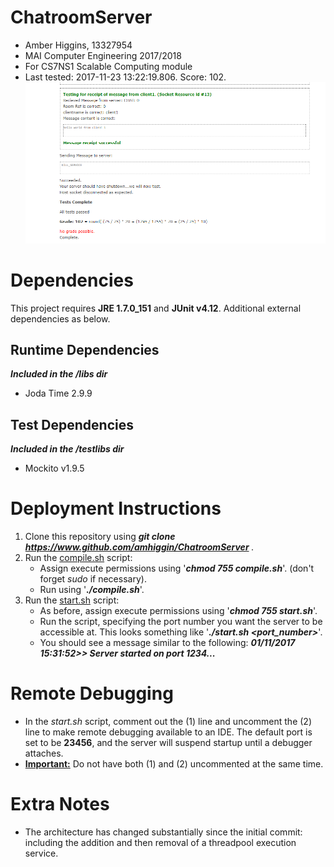 # ChatroomServer
* Amber Higgins, 13327954
* MAI Computer Engineering 2017/2018
* For CS7NS1 Scalable Computing module
* Last tested: 2017-11-23 13:22:19.806. Score: 102.
![grade](https://github.com/amhiggin/ChatroomServer/blob/master/grade_chatserver.PNG)

# Dependencies
This project requires <b>JRE 1.7.0_151</b> and <b>JUnit v4.12</b>. Additional external dependencies as below.

## Runtime Dependencies
<i><b> Included in the /libs dir</i></b>
* Joda Time 2.9.9

## Test Dependencies ##
<i><b> Included in the /testlibs dir</i></b>
* Mockito v1.9.5

# Deployment Instructions
1. Clone this repository using <i><b> git clone https://www.github.com/amhiggin/ChatroomServer </b></i>.
2. Run the <u>compile.sh</u> script:
    * Assign execute permissions using '<i><b>chmod 755 compile.sh</i></b>'. (don't forget <i>sudo</i> if necessary).
    * Run using '<b><i>./compile.sh</b></i>'. 
3. Run the <u>start.sh</u> script:
    * As before, assign execute permissions using '<b><i>chmod 755 start.sh</b></i>'.
    * Run the script, specifying the port number you want the server to be accessible at. This looks something like
     '<i><b>./start.sh <port_number></i></b>'.
    * You should see a message similar to the following:
  <b><i> 01/11/2017 15:31:52>> Server started on port 1234...</i></b>
   
# Remote Debugging
* In the <i>start.sh</i> script, comment out the (1) line and uncomment the (2) line to make remote debugging available to an IDE. The default port is set to be <b>23456</b>, and the server will suspend startup until a debugger attaches.
* <b><u>Important:</u></b> Do not have both (1) and (2) uncommented at the same time.

# Extra Notes
* The architecture has changed substantially since the initial commit: including the addition and then removal of a threadpool execution service.
